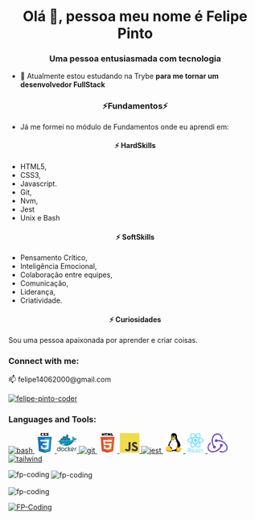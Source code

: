<h1 align="center">Olá 👋, pessoa meu nome é Felipe Pinto</h1>
<h3 align="center">Uma pessoa entusiasmada com tecnologia</h3>

- 🌱 Atualmente estou estudando na Trybe **para me tornar um desenvolvedor FullStack**

<h3 align="center">⚡Fundamentos⚡</h3>

- Já me formei no módulo de Fundamentos onde eu aprendi em:
<h4 align="center">⚡ HardSkills</h4>

- HTML5, 
- CSS3, 
- Javascript.
- Git,
- Nvm,
- Jest
- Unix e Bash

<h4 align="center">⚡ SoftSkills</h4>

- Pensamento Crítico,
- Inteligência Emocional,
- Colaboração entre equipes,
- Comunicação,
- Liderança,
- Criatividade.

<h4 align="center">⚡ Curiosidades</h4>
<p weigth="bold">Sou uma pessoa apaixonada por aprender e criar coisas.</p>

<h3 align="left">Connect with me:</h3>
<p>📫 felipe14062000@gmail.com</p>

<p align="left">
<a href="https://linkedin.com/in/felipe-pinto-coder" target="blank"><img align="center" src="https://raw.githubusercontent.com/rahuldkjain/github-profile-readme-generator/master/src/images/icons/Social/linked-in-alt.svg" alt="felipe-pinto-coder" height="30" width="40" /></a>
</p>

<h3 align="left">Languages and Tools:</h3>
<p align="left"> <a href="https://www.gnu.org/software/bash/" target="_blank" rel="noreferrer"> <img src="https://www.vectorlogo.zone/logos/gnu_bash/gnu_bash-icon.svg" alt="bash" width="40" height="40"/> </a> <a href="https://www.w3schools.com/css/" target="_blank" rel="noreferrer"> <img src="https://raw.githubusercontent.com/devicons/devicon/master/icons/css3/css3-original-wordmark.svg" alt="css3" width="40" height="40"/> </a> <a href="https://www.docker.com/" target="_blank" rel="noreferrer"> <img src="https://raw.githubusercontent.com/devicons/devicon/master/icons/docker/docker-original-wordmark.svg" alt="docker" width="40" height="40"/> </a> <a href="https://git-scm.com/" target="_blank" rel="noreferrer"> <img src="https://www.vectorlogo.zone/logos/git-scm/git-scm-icon.svg" alt="git" width="40" height="40"/> </a> <a href="https://www.w3.org/html/" target="_blank" rel="noreferrer"> <img src="https://raw.githubusercontent.com/devicons/devicon/master/icons/html5/html5-original-wordmark.svg" alt="html5" width="40" height="40"/> </a> <a href="https://developer.mozilla.org/en-US/docs/Web/JavaScript" target="_blank" rel="noreferrer"> <img src="https://raw.githubusercontent.com/devicons/devicon/master/icons/javascript/javascript-original.svg" alt="javascript" width="40" height="40"/> </a> <a href="https://jestjs.io" target="_blank" rel="noreferrer"> <img src="https://www.vectorlogo.zone/logos/jestjsio/jestjsio-icon.svg" alt="jest" width="40" height="40"/> </a> <a href="https://www.linux.org/" target="_blank" rel="noreferrer"> <img src="https://raw.githubusercontent.com/devicons/devicon/master/icons/linux/linux-original.svg" alt="linux" width="40" height="40"/> </a> <a href="https://reactjs.org/" target="_blank" rel="noreferrer"> <img src="https://raw.githubusercontent.com/devicons/devicon/master/icons/react/react-original-wordmark.svg" alt="react" width="40" height="40"/> </a> <a href="https://redux.js.org" target="_blank" rel="noreferrer"> <img src="https://raw.githubusercontent.com/devicons/devicon/master/icons/redux/redux-original.svg" alt="redux" width="40" height="40"/> </a> <a href="https://tailwindcss.com/" target="_blank" rel="noreferrer"> <img src="https://www.vectorlogo.zone/logos/tailwindcss/tailwindcss-icon.svg" alt="tailwind" width="40" height="40"/> </a> </p>

<p><img align="left" src="https://github-readme-stats.vercel.app/api/top-langs?username=fp-coding&show_icons=true&locale=en&layout=compact" alt="fp-coding" /></p>

<p>&nbsp;<img align="center" src="https://github-readme-stats.vercel.app/api?username=fp-coding&show_icons=true&locale=en" alt="fp-coding" /></p>

<p><img align="center" src="https://github-readme-streak-stats.herokuapp.com/?user=fp-coding&" alt="fp-coding" /></p>

<p align="left"> <a href="https://github.com/ryo-ma/github-profile-trophy"><img src="https://github-profile-trophy.vercel.app/?username=fp-coding" alt="FP-Coding" /></a> </p>
